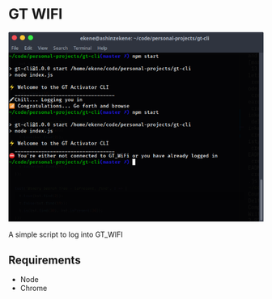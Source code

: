 # GT WIFI

![Screenshot.png](./Screenshot.png 'In action')

A simple script to log into GT_WIFI

## Requirements
- Node
- Chrome